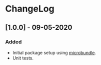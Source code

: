# ChangeLog

## [1.0.0] - 09-05-2020

### Added

- Initial package setup using [microbundle](https://github.com/developit/microbundle).
- Unit tests.
